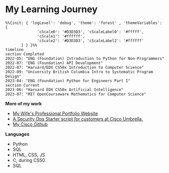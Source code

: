 # My Learning Journey

```mermaid
%%{init: { 'logLevel': 'debug', 'theme': 'forest' , 'themeVariables': {
              'cScale0': '#D3D3D3', 'cScaleLabel0': '#fffff',
              'cScale1': '#ffffff',
              'cScale2': '#D3D3D3', 'cScaleLabel2': '#ffffff'
       } } }%%
timeline
section Completed
2022-05: "ENG (Foundation) Introduction to Python for Non-Programmers"
2022-07: "ENG (Foundation) API Development"
2022-07: "Harvard/EDX CS50x Introduction to Computer Science"
2022-09: "University British Columbia Intro to Systematic Program Design"
2023-04: "ENG (Foundation) Python for Engineers Part I"
section Current
2023-06: "Harvard EDX CS50x Artificial Intelligence"
2023-07: "MIT OpenCourseware Mathematics for Computer Science"
```

**More of my work**
- [My Wife's Professional Portfolio Website](https://www.davinafaye.com)
- [A Security Ops Starter script for customers at Cisco Umbrella.](https://github.com/CiscoDevNet/cloud-security/tree/master/Umbrella/Samples/SOCTools/NSD_Recheck)
- [My Cisco Github](https://github.com/ccardina)

**Languages** 
- Python
- SQL
- HTML, CSS, JS
- C, during CS50.
- SQL

